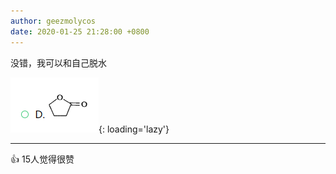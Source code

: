 ```yaml
---
author: geezmolycos
date: 2020-01-25 21:28:00 +0800
---
```


没错，我可以和自己脱水

![](/images/qq-zone/2020-02-10-dehydration.png){: loading='lazy'}

---
👍 15人觉得很赞
